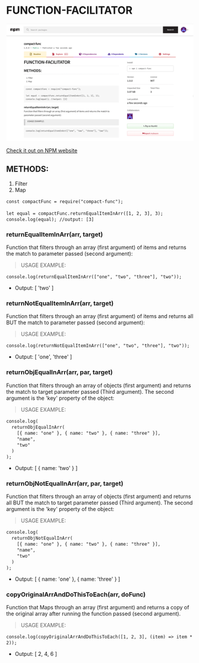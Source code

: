 # FUNCTION-FACILITATOR

![npm page for the project](npm.png)

[Check it out on NPM website](https://www.npmjs.com/package/compact-func)

## METHODS:

1. Filter
2. Map

```
const compactFunc = require("compact-func");

let equal = compactFunc.returnEqualItemInArr([1, 2, 3], 3);
console.log(equal); //output: [3]
```

### returnEqualItemInArr(arr, target)

Function that filters through an array (first argument) of items and returns the match to parameter passed (second argument):

> USAGE EXAMPLE:

```
console.log(returnEqualItemInArr(["one", "two", "three"], "two"));

```

- Output: [ 'two' ]

### returnNotEqualItemInArr(arr, target)

Function that filters through an array (first argument) of items and returns all BUT the match to parameter passed (second argument):

> USAGE EXAMPLE:

```
console.log(returnNotEqualItemInArr(["one", "two", "three"], "two"));
```

- Output: [ 'one', 'three' ]

### returnObjEqualInArr(arr, par, target)

Function that filters through an array of objects (first argument) and returns the match to target parameter passed (Third argument). The second argument is the 'key' property of the object:

> USAGE EXAMPLE:

```
console.log(
  returnObjEqualInArr(
    [{ name: "one" }, { name: "two" }, { name: "three" }],
    "name",
    "two"
  )
);
```

- Output: [ { name: 'two' } ]

### returnObjNotEqualInArr(arr, par, target)

Function that filters through an array of objects (first argument) and returns all BUT the match to target parameter passed (Third argument). The second argument is the 'key' property of the object:

> USAGE EXAMPLE:

```
console.log(
  returnObjNotEqualInArr(
    [{ name: "one" }, { name: "two" }, { name: "three" }],
    "name",
    "two"
  )
);
```

- Output: [ { name: 'one' }, { name: 'three' } ]

### copyOriginalArrAndDoThisToEach(arr, doFunc)

Function that Maps through an array (first argument) and returns a copy of the original array after running the function passed (second argument).

> USAGE EXAMPLE:

```
console.log(copyOriginalArrAndDoThisToEach([1, 2, 3], (item) => item * 2));
```

- Output: [ 2, 4, 6 ]
